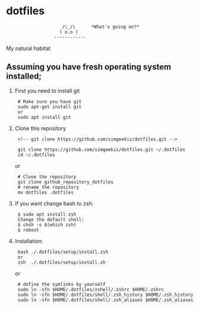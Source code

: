 # dotfiles
                         /\_/\      *What's going on?*
                        ( o.o )
                      ------------

My natural habitat  



## __Assuming you have fresh operating system installed;__ 

<!-- Along these steps I am installing 
    chrome
    Visual Studio (sync with github not microsoft)
    From software manager: 
    Slack 
    GUAKE terminal
-->

1. First you need to install git
        
        # Make sure you have git   
        sudo apt-get install git   
        or   
        sudo apt install git  

2. Clone this repository

        <!-- git clone https://github.com/simgeekiz/dotfiles.git -->  
        
        git clone https://github.com/simgeekiz/dotfiles.git ~/.dotfiles 
        cd ~/.dotfiles

    or 

        # Clone the repository
        git clone github_repository_dotfiles
        # rename the repository
        mv dotfiles .dotfiles

4. If you want change bash to zsh:  

        $ sudo apt install zsh
        Change the default shell:
        $ chsh -s $(which zsh)
        $ reboot

3. Installation:

        bash ./.dotfiles/setup/install.zsh 
        or 
        zsh  ./.dotfiles/setup/install.sh  

    or

        # define the symlinks by yourself
        sudo ln -sfn $HOME/.dotfiles/zshell/.zshrc $HOME/.zshrc  
        sudo ln -sfn $HOME/.dotfiles/shell/.zsh_history $HOME/.zsh_history
        sudo ln -sfn $HOME/.dotfiles/shell/.zsh_aliases $HOME/.zsh_aliases 

